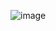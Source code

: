 ![image](https://github.com/nvmarzakov/SoftUni-HTML-and-CSS/assets/114495254/29650f17-d454-4be8-9554-744dd7127d6a)
